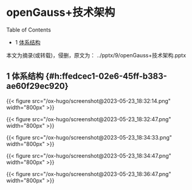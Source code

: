 # openGauss+技术架构


<div class="ox-hugo-toc toc has-section-numbers">

<div class="heading">Table of Contents</div>

- <span class="section-num">1</span> [体系结构](#h:ffedcec1-02e6-45ff-b383-ae60f29ec920)

</div>
<!--endtoc-->


本文为摘录(或转载)，侵删，原文为： ../pptx/9/openGauss+技术架构.pptx



## <span class="section-num">1</span> 体系结构 {#h:ffedcec1-02e6-45ff-b383-ae60f29ec920}

<a id="figure--fig:screenshot@2023-05-23-18:32:14"></a>

{{< figure src="/ox-hugo/screenshot@2023-05-23_18:32:14.png" width="800px" >}}

<a id="figure--fig:screenshot@2023-05-23-18:32:47"></a>

{{< figure src="/ox-hugo/screenshot@2023-05-23_18:32:47.png" width="800px" >}}

<a id="figure--fig:screenshot@2023-05-23-18:34:33"></a>

{{< figure src="/ox-hugo/screenshot@2023-05-23_18:34:33.png" width="800px" >}}

<a id="figure--fig:screenshot@2023-05-23-18:34:47"></a>

{{< figure src="/ox-hugo/screenshot@2023-05-23_18:34:47.png" width="800px" >}}

<a id="figure--fig:screenshot@2023-05-23-18:36:47"></a>

{{< figure src="/ox-hugo/screenshot@2023-05-23_18:36:47.png" width="800px" >}}

